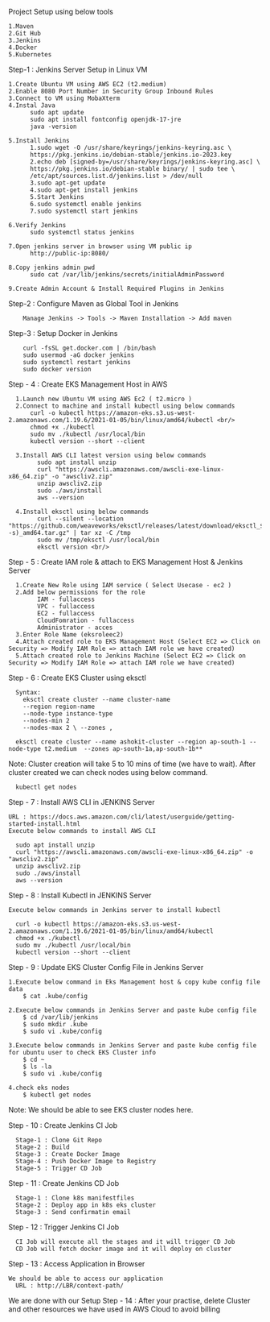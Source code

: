Project Setup using below tools

    1.Maven
    2.Git Hub
    3.Jenkins
    4.Docker
    5.Kubernetes
    
Step-1 : Jenkins Server Setup in Linux VM

    1.Create Ubuntu VM using AWS EC2 (t2.medium)
    2.Enable 8080 Port Number in Security Group Inbound Rules
    3.Connect to VM using MobaXterm
    4.Instal Java
          sudo apt update
          sudo apt install fontconfig openjdk-17-jre
          java -version
          
    5.Install Jenkins
          1.sudo wget -O /usr/share/keyrings/jenkins-keyring.asc \
          https://pkg.jenkins.io/debian-stable/jenkins.io-2023.key
          2.echo deb [signed-by=/usr/share/keyrings/jenkins-keyring.asc] \
          https://pkg.jenkins.io/debian-stable binary/ | sudo tee \
          /etc/apt/sources.list.d/jenkins.list > /dev/null
          3.sudo apt-get update
          4.sudo apt-get install jenkins
          5.Start Jenkins
          6.sudo systemctl enable jenkins
          7.sudo systemctl start jenkins
          
    6.Verify Jenkins
          sudo systemctl status jenkins
          
    7.Open jenkins server in browser using VM public ip
          http://public-ip:8080/
          
    8.Copy jenkins admin pwd
          sudo cat /var/lib/jenkins/secrets/initialAdminPassword
          
    9.Create Admin Account & Install Required Plugins in Jenkins
    
Step-2 : Configure Maven as Global Tool in Jenkins

        Manage Jenkins -> Tools -> Maven Installation -> Add maven
        
Step-3 : Setup Docker in Jenkins

        curl -fsSL get.docker.com | /bin/bash
        sudo usermod -aG docker jenkins
        sudo systemctl restart jenkins
        sudo docker version
        
Step - 4 : Create EKS Management Host in AWS

      1.Launch new Ubuntu VM using AWS Ec2 ( t2.micro )
      2.Connect to machine and install kubectl using below commands
          curl -o kubectl https://amazon-eks.s3.us-west-2.amazonaws.com/1.19.6/2021-01-05/bin/linux/amd64/kubectl <br/>
          chmod +x ./kubectl
          sudo mv ./kubectl /usr/local/bin
          kubectl version --short --client
          
      3.Install AWS CLI latest version using below commands
            sudo apt install unzip 
            curl "https://awscli.amazonaws.com/awscli-exe-linux-x86_64.zip" -o "awscliv2.zip"
            unzip awscliv2.zip
            sudo ./aws/install
            aws --version
            
      4.Install eksctl using below commands
            curl --silent --location "https://github.com/weaveworks/eksctl/releases/latest/download/eksctl_$(uname -s)_amd64.tar.gz" | tar xz -C /tmp
            sudo mv /tmp/eksctl /usr/local/bin
            eksctl version <br/>
            
Step - 5 : Create IAM role & attach to EKS Management Host & Jenkins Server

      1.Create New Role using IAM service ( Select Usecase - ec2 )
      2.Add below permissions for the role
            IAM - fullaccess
            VPC - fullaccess
            EC2 - fullaccess
            CloudFomration - fullaccess
            Administrator - acces
      3.Enter Role Name (eksroleec2)
      4.Attach created role to EKS Management Host (Select EC2 => Click on Security => Modify IAM Role => attach IAM role we have created)
      5.Attach created role to Jenkins Machine (Select EC2 => Click on Security => Modify IAM Role => attach IAM role we have created)

Step - 6 : Create EKS Cluster using eksctl
     
      Syntax:
        eksctl create cluster --name cluster-name
        --region region-name
        --node-type instance-type
        --nodes-min 2
        --nodes-max 2 \ --zones ,

      eksctl create cluster --name ashokit-cluster --region ap-south-1 --node-type t2.medium  --zones ap-south-1a,ap-south-1b**

Note: Cluster creation will take 5 to 10 mins of time (we have to wait). After cluster created we can check nodes using below command.

      kubectl get nodes  
      
Step - 7 : Install AWS CLI in JENKINS Server

    URL : https://docs.aws.amazon.com/cli/latest/userguide/getting-started-install.html
    Execute below commands to install AWS CLI

      sudo apt install unzip 
      curl "https://awscli.amazonaws.com/awscli-exe-linux-x86_64.zip" -o "awscliv2.zip"
      unzip awscliv2.zip
      sudo ./aws/install
      aws --version
      
Step - 8 : Install Kubectl in JENKINS Server

    Execute below commands in Jenkins server to install kubectl

      curl -o kubectl https://amazon-eks.s3.us-west-2.amazonaws.com/1.19.6/2021-01-05/bin/linux/amd64/kubectl
      chmod +x ./kubectl
      sudo mv ./kubectl /usr/local/bin
      kubectl version --short --client
      
Step - 9 : Update EKS Cluster Config File in Jenkins Server

    1.Execute below command in Eks Management host & copy kube config file data
        $ cat .kube/config

    2.Execute below commands in Jenkins Server and paste kube config file
        $ cd /var/lib/jenkins
        $ sudo mkdir .kube
        $ sudo vi .kube/config

    3.Execute below commands in Jenkins Server and paste kube config file for ubuntu user to check EKS Cluster info
        $ cd ~
        $ ls -la
        $ sudo vi .kube/config

    4.check eks nodes
        $ kubectl get nodes

Note: We should be able to see EKS cluster nodes here.

Step - 10 : Create Jenkins CI Job

      Stage-1 : Clone Git Repo
      Stage-2 : Build
      Stage-3 : Create Docker Image
      Stage-4 : Push Docker Image to Registry
      Stage-5 : Trigger CD Job
      
Step - 11 : Create Jenkins CD Job

      Stage-1 : Clone k8s manifestfiles
      Stage-2 : Deploy app in k8s eks cluster
      Stage-3 : Send confirmatin email
      
Step - 12 : Trigger Jenkins CI Job

      CI Job will execute all the stages and it will trigger CD Job
      CD Job will fetch docker image and it will deploy on cluster
      
Step - 13 : Access Application in Browser

    We should be able to access our application
      URL : http://LBR/context-path/
      
We are done with our Setup
Step - 14 : After your practise, delete Cluster and other resources we have used in AWS Cloud to avoid billing
